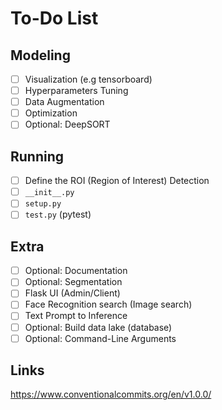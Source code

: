 # To-Do List

## Modeling
- [ ] Visualization (e.g tensorboard)
- [ ] Hyperparameters Tuning
- [ ] Data Augmentation
- [ ] Optimization
- [ ] Optional: DeepSORT

## Running
- [ ] Define the ROI (Region of Interest) Detection
- [ ] `__init__.py`
- [ ] `setup.py`
- [ ] `test.py` (pytest)

## Extra
- [ ] Optional: Documentation
- [ ] Optional: Segmentation
- [ ] Flask UI (Admin/Client)
- [ ] Face Recognition search (Image search)
- [ ] Text Prompt to Inference
- [ ] Optional: Build data lake (database)
- [ ] Optional: Command-Line Arguments

## Links
https://www.conventionalcommits.org/en/v1.0.0/

